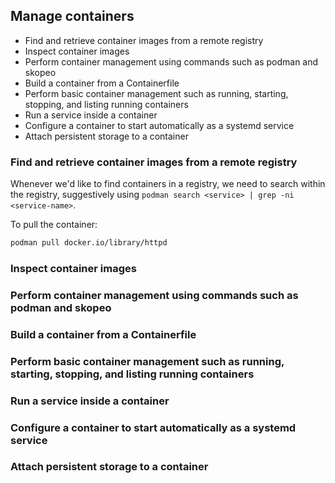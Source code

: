 ## Manage containers

- Find and retrieve container images from a remote registry
- Inspect container images
- Perform container management using commands such as podman and skopeo
- Build a container from a Containerfile
- Perform basic container management such as running, starting, stopping, and listing running containers
- Run a service inside a container
- Configure a container to start automatically as a systemd service
- Attach persistent storage to a container

### Find and retrieve container images from a remote registry
Whenever we'd like to find containers in a registry, we need to search within the registry, suggestively using `podman search <service> | grep -ni <service-name>`. 

To pull the container:
```bash
podman pull docker.io/library/httpd
```
### Inspect container images
### Perform container management using commands such as podman and skopeo
### Build a container from a Containerfile
### Perform basic container management such as running, starting, stopping, and listing running containers
### Run a service inside a container
### Configure a container to start automatically as a systemd service
### Attach persistent storage to a container